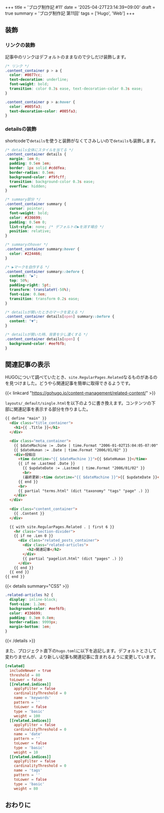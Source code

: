 +++
title = 'ブログ制作記 #11'
date = '2025-04-27T23:14:39+09:00'
draft = true
summary = 'ブログ制作記 第11回'
tags = ['Hugo', 'Web']
+++

## 装飾
### リンクの装飾
記事中のリンクはデフォルトのままなので少しだけ装飾します。

```css {name="assets/css/main.css"}
/* リンク */
.content_container p > a {
  color: #0077cc;
  text-decoration: underline;
  font-weight: bold;
  transition: color 0.3s ease, text-decoration-color 0.3s ease;
}

.content_container p > a:hover {
  color: #005fa3;
  text-decoration-color: #005fa3;
}
```

### detailsの装飾
shortcodeで`details`を使うと装飾がなくてさみしいので`details`も装飾します。

```css {name="assets/css/main.css"}
/* details全体にスタイルを当てる */
.content_container details {
  margin: 1em 0;
  padding: 0.5em 1em;
  border: 1px solid #cddfea;
  border-radius: 0.5em;
  background-color: #f9fcff;
  transition: background-color 0.3s ease;
  overflow: hidden;
}

/* summary部分 */
.content_container summary {
  cursor: pointer;
  font-weight: bold;
  color: #336699;
  padding: 0.5em 0;
  list-style: none; /* デフォルトの▶を消す場合 */
  position: relative;
}

/* summaryのhover */
.content_container summary:hover {
  color: #224466;
}

/* ▶マークを自作する */
.content_container summary::before {
  content: "▶";
  top: 50%;
  padding-right: 5pt;
  transform: translateY(-50%);
  font-size: 0.8em;
  transition: transform 0.2s ease;
}

/* detailsが開いたときのマークを変える */
.content_container details[open] summary::before {
  content: "▼";
}

/* detailsが開いた時、背景を少し濃くする */
.content_container details[open] {
  background-color: #eef6fb;
}
```

## 関連記事の表示
HUGOについて調べていたとき、`site.RegularPages.Related`なるものがあるのを見つけました。どうやら関連記事を簡単に取得できるようです。

{{< linkcard "https://gohugo.io/content-management/related-content/" >}}

`layouts/_default/single.html`を以下のように書き換えます。コンテンツの下部に関連記事を表示する部分を作りました。

```html {name="layouts/_default/single.html"}
{{ define "main" }}
  <div class="title_container">
    <h1>{{ .Title }}</h1>
  </div>

  <div class="meta_container">
    {{ $dateMachine := .Date | time.Format "2006-01-02T15:04:05-07:00" }}
    {{ $dateHuman := .Date | time.Format "2006/01/02" }}
    <div>投稿日
      <time datetime="{{ $dateMachine }}">{{ $dateHuman }}</time>
      {{ if ne .Lastmod .Date }}
        {{ $updateDate := .Lastmod | time.Format "2006/01/02" }}
        <br>
        (最終更新:<time datetime="{{ $dateMachine }}">{{ $updateDate }}</time>)
      {{ end }}
      <br>
      {{ partial "terms.html" (dict "taxonomy" "tags" "page" .) }}
    </div>
  </div>
  
  <div class="content_container">
    {{ .Content }}
  </div>

  {{ with site.RegularPages.Related . | first 6 }}
    <hr class="section-divider">
    {{ if ne .Len 0 }}
      <div class="related_posts_container">
        <div class="related-articles">
          <h2>関連記事</h2>
        </div>
        {{ partial "pagelist.html" (dict "pages" .) }}
      </div>
    {{ end }}
  {{ end }}
{{ end }}
```

{{< details summary="CSS" >}}
```css {name="assets/css/main.css"}
.related-articles h2 {
  display: inline-block;
  font-size: 1.2em;
  background-color: #eef6fb;
  color: #336699;
  padding: 0.3em 0.8em;
  border-radius: 9999px;
  margin-bottom: 1em;
}
```
{{< /details >}}

また、プロジェクト直下の`hugo.toml`に以下を追記します。デフォルトとさして変わりませんが、より新しい記事も関連記事に含まれるように変更しています。

```toml {name="hugo.toml"}
[related]
  includeNewer = true
  threshold = 80
  toLower = false
  [[related.indices]]
    applyFilter = false
    cardinalityThreshold = 0
    name = 'keywords'
    pattern = ''
    toLower = false
    type = 'basic'
    weight = 100
  [[related.indices]]
    applyFilter = false
    cardinalityThreshold = 0
    name = 'date'
    pattern = ''
    toLower = false
    type = 'basic'
    weight = 10
  [[related.indices]]
    applyFilter = false
    cardinalityThreshold = 0
    name = 'tags'
    pattern = ''
    toLower = false
    type = 'basic'
    weight = 80
```

## おわりに

